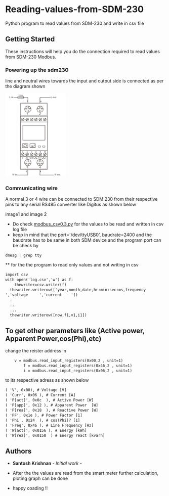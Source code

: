 # Reading-values-from-SDM-230
Python program to read values from SDM-230 and write in csv file 

## Getting Started

These instructions will help you do the connection required to read values from SDM-230 Modbus.

### Powering up the sdm230

line and neutral wires towards the input and output side is connected as per the diagram shown


![](https://github.com/santoshkrishnanr/reading-values-from-SDM-230/blob/master/sdm_wiring.png)
### Communicating wire 
A normal 3 or 4 wire can be connected to SDM 230 from their respective pins to any serial RS485 converter like Digitus as shown below 

image1 and image 2 

* Do check [modbus_csv0.3.py](https://github.com/santoshkrishnanr/reading-values-from-SDM-230/blob/master/modbus_csv0.3.py) 
  for the values to be read and written in csv log file
 * keep in mind that the  port='/dev/ttyUSB0', baudrate=2400 and the baudrate has to be same in both SDM device and the program 
 port can be check by 
 ```
 dmesg | grep tty
 ```
 
 ** for the the program to read only values and not writing in csv 
 
```
import csv
with open('log.csv','w') as f:
	thewriter=csv.writer(f)
  thewriter.writerow(['year,month,date,hr:min:sec:ms,frequency     ','voltage     ','current    '])
  .
  ..
  ...
  thewriter.writerow([now,f1,v1,i1])
```




## To get other parameters like (Active power, Apparent Power,cos(Phi),etc)

change the reister address in 

```
    v = modbus.read_input_registers(0x00,2 , unit=1)
		f = modbus.read_input_registers(0x46,2 , unit=1)
		i = modbus.read_input_registers(0x06,2 , unit=1)
```
to its respective adress as shown below 
```
( 'V', 0x00), # Voltage [V]
( 'Curr', 0x06 ), # Current [A]
( 'P[act]', 0x0c  ), # Active Power [W]
( 'P[app]', 0x12 ), # Apparent Power  [W]
( 'P[rea]', 0x18  ), # Reactive Power [W]
( 'PF', 0x1e ), # Power Factor [1]
( 'Phi', 0x24  ), # cos(Phi)? [1]
( 'Freq', 0x46 ), # Line Frequency [Hz]
( 'W[act]', 0x0156 ), # Energy [kWh]
( 'W[rea]', 0x0158  ) # Energy react [kvarh]

```



## Authors

* **Santosh Krishnan** - *Initial work* -


* After the the values are read from the smart meter further calculation, ploting graph can be done 
* happy coading !!

